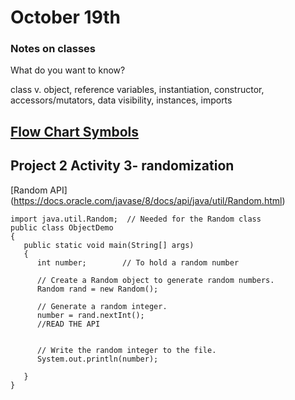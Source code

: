 # October 19th


### Notes on classes
  What do you want to know?
  
  class v. object, reference variables, instantiation, constructor, accessors/mutators, data visibility, instances, imports
## [Flow Chart Symbols](https://docs.google.com/presentation/d/1mEN8wuGcjb6We3qOBNXSSoDoY5IV7bWUGwspS93GPAI/edit?usp=sharing)
## Project 2 Activity 3- randomization
[Random API] (https://docs.oracle.com/javase/8/docs/api/java/util/Random.html)
```
import java.util.Random;  // Needed for the Random class
public class ObjectDemo
{
   public static void main(String[] args) 
   {
      int number;        // To hold a random number
      
      // Create a Random object to generate random numbers.
      Random rand = new Random();
      
      // Generate a random integer.
      number = rand.nextInt();
      //READ THE API
      
      
      // Write the random integer to the file.
      System.out.println(number);
      
   }
}

```
